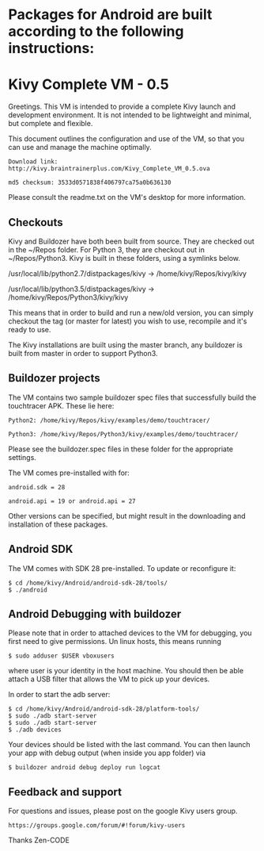 Packages for Android are built according to the following instructions:
=======================================================================

Kivy Complete VM - 0.5
======================

Greetings. This VM is intended to provide a complete Kivy launch and development
environment. It is not intended to be lightweight and minimal, but complete and
flexible.

This document outlines the configuration and use of the VM, so that you can use
and manage the machine optimally.

    Download link: http://kivy.braintrainerplus.com/Kivy_Complete_VM_0.5.ova

    md5 checksum: 3533d0571838f406797ca75a0b636130

Please consult the readme.txt on the VM's desktop for more information.

Checkouts
---------

Kivy and Buildozer have both been built from source. They are checked out in
the ~/Repos folder. For Python 3, they are checkout out in ~/Repos/Python3.
Kivy is built in these folders, using a symlinks below.

  /usr/local/lib/python2.7/distpackages/kivy -> /home/kivy/Repos/kivy/kivy

  /usr/local/lib/python3.5/distpackages/kivy -> /home/kivy/Repos/Python3/kivy/kivy

This means that in order to build and run a new/old version, you can simply
checkout the tag (or master for latest) you wish to use, recompile and it's
ready to use.

The Kivy installations are built using the master branch, any buildozer is built
from master in order to support Python3.

Buildozer projects
------------------

The VM contains two sample buildozer spec files that successfully build the
touchtracer APK. These lie here:

    Python2: /home/kivy/Repos/kivy/examples/demo/touchtracer/

    Python3: /home/kivy/Repos/Python3/kivy/examples/demo/touchtracer/

Please see the buildozer.spec files in these folder for the appropriate
settings.

The VM comes pre-installed with for:

    android.sdk = 28

    android.api = 19 or android.api = 27

Other versions can be specified, but might result in the downloading and
installation of these packages.

Android SDK
------------

The VM comes with SDK 28 pre-installed. To update or reconfigure it:

    $ cd /home/kivy/Android/android-sdk-28/tools/
    $ ./android

Android Debugging with buildozer
---------------------------------

Please note that in order to attached devices to the VM for debugging,
you first need to give permissions. Un linux hosts, this means running

    $ sudo adduser $USER vboxusers

where user is your identity in the host machine. You should then be able
attach a USB filter that allows the VM to pick up your devices.

In order to start the adb server:

    $ cd /home/kivy/Android/android-sdk-28/platform-tools/
    $ sudo ./adb start-server
    $ sudo ./adb start-server
    $ ./adb devices

Your devices should be listed with the last command. You can then launch
your app with debug output (when inside you app folder) via

    $ buildozer android debug deploy run logcat

Feedback and support
--------------------

For questions and issues, please post on the google Kivy users group.

    https://groups.google.com/forum/#!forum/kivy-users

Thanks
Zen-CODE